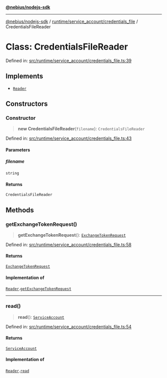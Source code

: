 [**@nebius/nodejs-sdk**](../../../../README.md)

***

[@nebius/nodejs-sdk](../../../../README.md) / [runtime/service\_account/credentials\_file](../README.md) / CredentialsFileReader

# Class: CredentialsFileReader

Defined in: [src/runtime/service\_account/credentials\_file.ts:39](https://github.com/nebius/nodejs-sdk/blob/2ec552fb564ad8fdbf78c4eb6e73ce9101501e8a/src/runtime/service_account/credentials_file.ts#L39)

## Implements

- [`Reader`](../../service_account/interfaces/Reader.md)

## Constructors

### Constructor

> **new CredentialsFileReader**(`filename`): `CredentialsFileReader`

Defined in: [src/runtime/service\_account/credentials\_file.ts:43](https://github.com/nebius/nodejs-sdk/blob/2ec552fb564ad8fdbf78c4eb6e73ce9101501e8a/src/runtime/service_account/credentials_file.ts#L43)

#### Parameters

##### filename

`string`

#### Returns

`CredentialsFileReader`

## Methods

### getExchangeTokenRequest()

> **getExchangeTokenRequest**(): [`ExchangeTokenRequest`](../../../../generated/nebius/iam/v1/interfaces/ExchangeTokenRequest.md)

Defined in: [src/runtime/service\_account/credentials\_file.ts:58](https://github.com/nebius/nodejs-sdk/blob/2ec552fb564ad8fdbf78c4eb6e73ce9101501e8a/src/runtime/service_account/credentials_file.ts#L58)

#### Returns

[`ExchangeTokenRequest`](../../../../generated/nebius/iam/v1/interfaces/ExchangeTokenRequest.md)

#### Implementation of

[`Reader`](../../service_account/interfaces/Reader.md).[`getExchangeTokenRequest`](../../service_account/interfaces/Reader.md#getexchangetokenrequest)

***

### read()

> **read**(): [`ServiceAccount`](../../service_account/classes/ServiceAccount.md)

Defined in: [src/runtime/service\_account/credentials\_file.ts:54](https://github.com/nebius/nodejs-sdk/blob/2ec552fb564ad8fdbf78c4eb6e73ce9101501e8a/src/runtime/service_account/credentials_file.ts#L54)

#### Returns

[`ServiceAccount`](../../service_account/classes/ServiceAccount.md)

#### Implementation of

[`Reader`](../../service_account/interfaces/Reader.md).[`read`](../../service_account/interfaces/Reader.md#read)
